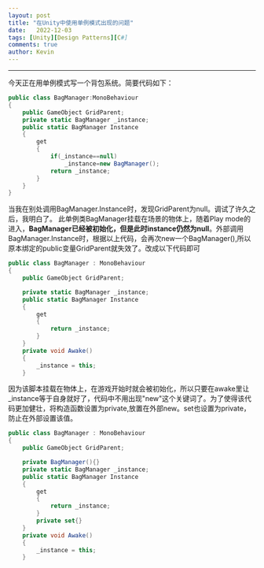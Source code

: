```yaml
---
layout: post
title: "在Unity中使用单例模式出现的问题"
date:   2022-12-03
tags: [Unity][Design Patterns][C#]
comments: true
author: Kevin
---
```


---

今天正在用单例模式写一个背包系统。简要代码如下：

<!-- more -->

```C#
public class BagManager:MonoBehaviour
{
    public GameObject GridParent;
    private static BagManager _instance;
    public static BagManager Instance
    {
        get
        {
            if(_instance==null)
                _instance=new BagManager();
            return _instance;
        }
    }
}
```
当我在别处调用BagManager.Instance时，发现GridParent为null。调试了许久之后，我明白了。
此单例类BagManager挂载在场景的物体上，随着Play mode的进入，__BagManager已经被初始化，但是此时instance仍然为null__。外部调用BagManager.Instance时，根据以上代码，会再次new一个BagManager(),所以原本绑定的public变量GridParent就失效了。改成以下代码即可

```C#
public class BagManager : MonoBehaviour
{
    public GameObject GridParent;

    private static BagManager _instance;
    public static BagManager Instance
    {
        get
        {
            return _instance;
        }
    }
    private void Awake()
    {
        _instance = this;
    }
```
因为该脚本挂载在物体上，在游戏开始时就会被初始化，所以只要在awake里让_instance等于自身就好了，代码中不用出现"new"这个关键词了。为了使得该代码更加健壮，将构造函数设置为private,放置在外部new。set也设置为private，防止在外部设置该值。
```C#
public class BagManager : MonoBehaviour
{
    public GameObject GridParent;

    private BagManager(){}
    private static BagManager _instance;
    public static BagManager Instance
    {
        get
        {
            return _instance;
        }
        private set{}
    }
    private void Awake()
    {
        _instance = this;
    }
```